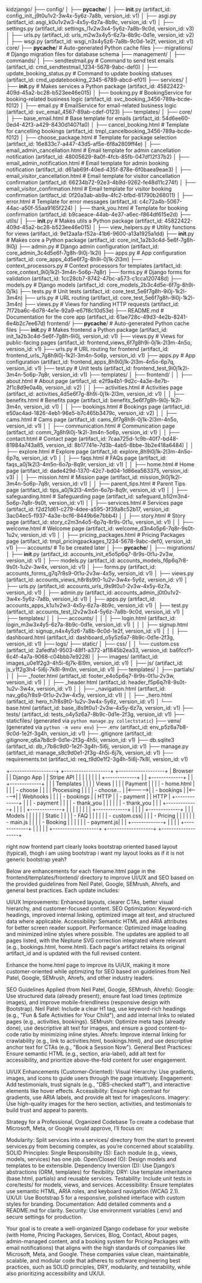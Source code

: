 kidzjango/
├── config/
│   ├── __pycache__/
│   ├── __init__.py (artifact_id: config_init_j9t0u1v2-3w4x-5y6z-7a8b, version_id: v1)
│   ├── asgi.py (artifact_id: asgi_k0u1v2w3-4x5y-6z7a-8b9c, version_id: v1)
│   ├── settings.py (artifact_id: settings_l1v2w3x4-5y6z-7a8b-9c0d, version_id: v3)
│   ├── urls.py (artifact_id: urls_m2w3x4y5-6z7a-8b9c-0d1e, version_id: v2)
│   ├── wsgi.py (artifact_id: wsgi_n3x4y5z6-7a8b-9c0d-1e2f, version_id: v1)
core/
├── __pycache__/                             # Auto-generated Python cache files
├── migrations/                              # Django migration files for database schema
├── management/
│   ├── commands/
│       ├── sendtestmail.py                  # Command to send test emails (artifact_id: cmd_sendtestmail_1234-5678-9abc-def0)
│       ├── update_booking_status.py         # Command to update booking statuses (artifact_id: cmd_updatebooking_2345-6789-abcd-ef01)
├── services/
│   ├── __init__.py                          # Makes services a Python package (artifact_id: 45822422-409d-45a2-bc28-b523ee46e015)
│   ├── booking.py                           # BookingService for booking-related business logic (artifact_id: svc_booking_3456-789a-bcde-f012)
│   ├── email.py                             # EmailService for email-related business logic (artifact_id: svc_email_4567-89ab-cdef-0123)
├── templates/
│   ├── core/
│       ├── base_email.html                  # Base template for emails (artifact_id: 54d6ee60-0ed4-42f3-a429-8430d1407fa0)
│       ├── cancel_booking.html              # Template for cancelling bookings (artifact_id: tmpl_cancelbooking_3456-789a-bcde-f012)
│       ├── choose_package.html              # Template for package selection (artifact_id: 16e833c7-a447-43d5-af5e-6f8a2809ff4e)
│       ├── email_admin_cancellation.html    # Email template for admin cancellation notification (artifact_id: 48005629-8a0f-4fcb-85fb-047df12f37b2)
│       ├── email_admin_notification.html    # Email template for admin booking notification (artifact_id: d61ab69f-40ed-435f-878e-6f0baea9eae3)
│       ├── email_visitor_cancellation.html  # Email template for visitor cancellation confirmation (artifact_id: 66234b72-92e3-4b9d-9262-fe48d11c274f)
│       ├── email_visitor_confirmation.html  # Email template for visitor booking confirmation (artifact_id: 0f20a3ab-ab9a-4fc2-bfbd-81790b268011)
│       ├── error.html                       # Template for error messages (artifact_id: c4c72a4b-5067-44ac-a50f-55aa9165f224)
│       ├── thank_you.html                   # Template for booking confirmation (artifact_id: b9caeace-44ab-4e37-a6ec-f864df615e2d)
├── utils/
│   ├── __init__.py                          # Makes utils a Python package (artifact_id: 45822422-409d-45a2-bc28-b523ee46e015)
│   ├── view_helpers.py                      # Utility functions for views (artifact_id: 9e12aa1a-f52a-41b6-9600-a13a1925a1dd)
├── __init__.py                              # Makes core a Python package (artifact_id: core_init_1a2b3c4d-5e6f-7g8h-9i0j)
├── admin.py                                 # Django admin configuration (artifact_id: core_admin_3c4d5e6f-7g8h-9i0j-1k2l)
├── apps.py                                  # App configuration (artifact_id: core_apps_4d5e6f7g-8h9i-0j1k-2l3m)
├── context_processors.py                    # Context processors for templates (artifact_id: core_context_9i0j1k2l-3m4n-5o6p-7q8r)
├── forms.py                                 # Django forms for validation (artifact_id: 1cc28cb7-8742-47bc-a573-c1cca120748d)
├── models.py                                # Django models (artifact_id: core_models_2b3c4d5e-6f7g-8h9i-0j1k)
├── tests.py                                 # Unit tests (artifact_id: core_test_5e6f7g8h-9i0j-1k2l-3m4n)
├── urls.py                                  # URL routing (artifact_id: core_test_5e6f7g8h-9i0j-1k2l-3m4n)
├── views.py                                 # Views for handling HTTP requests (artifact_id: 7f72ba6c-6d78-4e1e-92a9-e67f8c10d53e)
├── README.md                                # Documentation for the core app (artifact_id: 61ae728c-49d3-4e2b-8241-6e4b2c7ee67d)
frontend/
├── __pycache__/                             # Auto-generated Python cache files
├── __init__.py                              # Makes frontend a Python package (artifact_id: init_1a2b3c4d-5e6f-7g8h-9i0j, version_id: v1)
├── views.py                                 # Views for public-facing pages (artifact_id: frontend_views_6f7g8h9i-0j1k-2l3m-4n5o, version_id: v1)
├── urls.py                                  # URL routing for frontend (artifact_id: frontend_urls_7g8h9i0j-1k2l-3m4n-5o6p, version_id: v1)
├── apps.py                                  # App configuration (artifact_id: frontend_apps_8h9i0j1k-2l3m-4n5o-6p7q, version_id: v1)
├── test.py                                  # Unit tests (artifact_id: frontend_test_9i0j1k2l-3m4n-5o6p-7q8r, version_id: v1)
├── templates/
│   ├── frontend/
│   │   ├── about.html                       # About page (artifact_id: e2f9a4b1-9d2c-4a3e-8e7b-2f1c8d9e0a4b, version_id: v2)
│   │   ├── activities.html                  # Activities page (artifact_id: activities_4d5e6f7g-8h9i-0j1k-2l3m, version_id: v1)
│   │   ├── benefits.html                    # Benefits page (artifact_id: benefits_5e6f7g8h-9i0j-1k2l-3m4n, version_id: v1)
│   │   ├── bookings.html                    # Bookings page (artifact_id: e50ac4ad-1826-4eb1-96e5-b7c465b3479c, version_id: v2)
│   │   ├── cams.html                        # Cams page (artifact_id: cams_6f7g8h9i-0j1k-2l3m-4n5o, version_id: v1)
│   │   ├── communication.html               # Communication page (artifact_id: comm_7g8h9i0j-1k2l-3m4n-5o6p, version_id: v1)
│   │   ├── contact.html                     # Contact page (artifact_id: 7caa725d-1c9b-40f7-bd48-81984a743a85, version_id: 8b17741e-7d3b-4ab5-8bbe-3b2e418a6484)
│   │   ├── explore.html                     # Explore page (artifact_id: explore_8h9i0j1k-2l3m-4n5o-6p7q, version_id: v1)
│   │   ├── faqs.html                        # FAQs page (artifact_id: faqs_a0j1k2l3-4m5n-6o7p-8q9r, version_id: v1)
│   │   ├── home.html                        # Home page (artifact_id: dade429d-1370-42c7-bd04-1d86ea563375, version_id: v3)
│   │   ├── mission.html                     # Mission page (artifact_id: mission_9i0j1k2l-3m4n-5o6p-7q8r, version_id: v1)
│   │   ├── parent_tips.html                 # Parent Tips page (artifact_id: tips_a0j1k2l3-4m5n-6o7p-8q9r, version_id: v1)
│   │   ├── safeguarding.html                # Safeguarding page (artifact_id: safeguard_b1l2m3n4-5o6p-7q8r-9s0t, version_id: v1)
│   │   ├── services.html                    # Services page (artifact_id: f2d21d61-c279-4dee-a595-3f39a8c52b17, version_id: 3ac04ec5-f937-4a3e-bcf6-8449b6e7bbb4)
│   │   ├── story.html                      # Story page (artifact_id: story_c2m3n4o5-6p7q-8r9s-0t1u, version_id: v1)
│   │   ├── welcome.html                     # Welcome page (artifact_id: welcome_d3n4o5p6-7q8r-9s0t-1u2v, version_id: v1)
│   │   ├── pricing_packages.html            # Pricing Packages page (artifact_id: tmpl_pricingpackages_1234-5678-9abc-def0, version_id: v1)
├── accounts/  # To be created later
│   ├── __pycache__/
│   ├── migrations/
│   ├── __init__.py (artifact_id: accounts_init_e5o5p6q7-8r9s-0t1u-2v3w, version_id: v1)
│   ├── models.py (artifact_id: accounts_models_f6p6q7r8-9s0t-1u2v-3w4x, version_id: v1)
│   ├── forms.py (artifact_id: accounts_forms_g7q7r8s9-0t1u-2v3w-4x5y, version_id: v1)
│   ├── views.py (artifact_id: accounts_views_h8r8s9t0-1u2v-3w4x-5y6z, version_id: v1)
│   ├── urls.py (artifact_id: accounts_urls_i9s9t0u1-2v3w-4x5y-6z7a, version_id: v1)
│   ├── admin.py (artifact_id: accounts_admin_j0t0u1v2-3w4x-5y6z-7a8b, version_id: v1)
│   ├── apps.py (artifact_id: accounts_apps_k1u1v2w3-4x5y-6z7a-8b9c, version_id: v1)
│   ├── test.py (artifact_id: accounts_test_l2v2w3x4-5y6z-7a8b-9c0d, version_id: v1)
│   ├── templates/
│   │   ├── accounts/
│   │   │   ├── login.html (artifact_id: login_m3w3x4y5-6z7a-8b9c-0d1e, version_id: v1)
│   │   │   ├── signup.html (artifact_id: signup_n4x4y5z6-7a8b-9c0d-1e2f, version_id: v1)
│   │   │   ├── dashboard.html (artifact_id: dashboard_o5y5z6a7-8b9c-0d1e-2f3g, version_id: v1)
├── logs/
├── static/
│   ├── css/
│   │   └── custom.css (artifact_id: 2afedfa1-9503-48f1-a372-af1845b2ea33, version_id: ba6fccf1-6c4f-4a7a-9068-c04bbb7e9228)
│   ├── images/ (artifact_id: images_u0e1f2g3-4h5i-6j7k-8l9m, version_id: v1)
│   ├── js/ (artifact_id: js_v1f2g3h4-5i6j-7k8l-9m0n, version_id: v1)
├── templates/
│   ├── partials/
│   │   ├── _footer.html (artifact_id: footer_e4o5p6q7-8r9s-0t1u-2v3w, version_id: v1)
│   │   ├── _header.html (artifact_id: header_f5p6q7r8-9s0t-1u2v-3w4x, version_id: v1)
│   │   ├── _navigation.html (artifact_id: nav_g6q7r8s9-0t1u-2v3w-4x5y, version_id: v1)
│   │   ├── _hero.html (artifact_id: hero_h7r8s9t0-1u2v-3w4x-5y6z, version_id: v1)
│   └── base.html (artifact_id: base_i8s9t0u1-2v3w-4x5y-6z7a, version_id: v1)
├── tests/ (artifact_id: tests_o4y5z6a7-8b9c-0d1e-2f3g, version_id: v1)
├── staticfiles/ (generated via `python manage.py collectstatic`)
├── venv/ (generated via `python -m venv env`)
├── .env (artifact_id: env_p5z6a7b8-9c0d-1e2f-3g4h, version_id: v1)
├── .gitignore (artifact_id: gitignore_q6a7b8c9-0d1e-2f3g-4h5i, version_id: v1)
├── db.sqlite3 (artifact_id: db_r7b8c9d0-1e2f-3g4h-5i6j, version_id: v1)
├── manage.py (artifact_id: manage_s8c9d0e1-2f3g-4h5i-6j7k, version_id: v1)
├── requirements.txt (artifact_id: req_t9d0e1f2-3g4h-5i6j-7k8l, version_id: v1)

+-------------------+       +-------------------+       +-------------------+
|    Browser        |       |    Django App     |       |    Stripe API     |
|                   |       |                   |       |                   |
|  +-------------+  |       |  +-------------+  |       |  +-------------+  |
|  | Templates   |  |       |  | Views       |  |       |  | Payment     |  |
|  | - home.html |  |       |  | - choose    |  |       |  | Processing  |  |
|  | - choose... |  |<----->|  | - bookings  |  |<----->|  | Webhooks    |  |
|  | - bookings  |  | HTTP  |  | - payment   |  | HTTP  |  +-------------+  |
|  | - payment   |  |       |  | - thank_you |  |       |                   |
|  | - thank_you |  |       |  +-------------+  |       |                   |
|  +-------------+  |       |                   |       |                   |
|                   |       |  +-------------+  |       |                   |
|  +-------------+  |       |  | Models      |  |       |                   |
|  | Static      |  |       |  | - FAQ       |  |       |                   |
|  | - custom.css|  |       |  | - Pricing   |  |       |                   |
|  | - main.js   |  |       |  | - Booking   |  |       |                   |
|  | - payment.js|  |       |  +-------------+  |       |                   |
|  +-------------+  |       |                   |       |                   |
+-------------------+       +-------------------+       +-------------------+

right now frontend part clearly  looks bootstrap oriented based layout (typical), thogh i am using bootstrap i want my layout looks as if it is not generic bootstrap yeah?

Below are enhancements for each filename.html page in the frontend/templates/frontend/ directory to improve UI/UX and SEO based on the provided guidelines from Neil Patel, Google, SEMrush, Ahrefs, and general best practices. Each update includes:

UI/UX Improvements: Enhanced layouts, clearer CTAs, better visual hierarchy, and customer-focused content.
SEO Optimization: Keyword-rich headings, improved internal linking, optimized image alt text, and structured data where applicable.
Accessibility: Semantic HTML and ARIA attributes for better screen reader support.
Performance: Optimized image loading and minimized inline styles where possible.
The updates are applied to all pages listed, with the Neptune SVG correction integrated where relevant (e.g., bookings.html, home.html). Each page's artifact retains its original artifact_id and is updated with the full revised content.


Enhance the home.html page to improve its UI/UX, making it more customer-oriented while optimizing for SEO based on guidelines 
from Neil Patel, Google, SEMrush, Ahrefs, and other industry leaders.

SEO Guidelines Applied (from Neil Patel, Google, SEMrush, Ahrefs):
Google: Use structured data (already present), ensure fast load times (optimize images), and improve mobile-friendliness (responsive design with Bootstrap).
Neil Patel: Include a clear H1 tag, use keyword-rich headings (e.g., "Fun & Safe Activities for Your Child"), and add internal links to related pages (e.g., activities, bookings).
SEMrush: Optimize meta tags (already done), use descriptive alt text for images, and ensure a good content-to-code ratio by minimizing inline styles.
Ahrefs: Improve internal linking for crawlability (e.g., link to activities.html, bookings.html), and use descriptive anchor text for CTAs (e.g., "Book a Session Now").
General Best Practices: Ensure semantic HTML (e.g., section, aria-label), add alt text for accessibility, and prioritize above-the-fold content for user engagement.


UI/UX Enhancements (Customer-Oriented):
Visual Hierarchy: Use gradients, images, and icons to guide users through the page intuitively.
Engagement: Add testimonials, trust signals (e.g., "DBS-checked staff"), and interactive elements like hover effects.
Accessibility: Ensure high contrast for gradients, use ARIA labels, and provide alt text for images/icons.
Imagery: Use high-quality images for the hero section, activities, and testimonials to build trust and appeal to parents.


Strategy for a Professional, Organized Codebase
To create a codebase that Microsoft, Meta, or Google would approve, I’ll focus on:

Modularity: Split services into a services/ directory from the start to prevent services.py from becoming complex, as you’re concerned about scalability.
SOLID Principles:
Single Responsibility (S): Each module (e.g., views, models, services) has one job.
Open/Closed (O): Design models and templates to be extensible.
Dependency Inversion (D): Use Django’s abstractions (ORM, templates) for flexibility.
DRY: Use template inheritance (base.html, partials) and reusable services.
Testability: Include unit tests in core/tests/ for models, views, and services.
Accessibility: Ensure templates use semantic HTML, ARIA roles, and keyboard navigation (WCAG 2.1).
UX/UI: Use Bootstrap 5 for a responsive, polished interface with custom styles for branding.
Documentation: Add detailed comments and a README.md for clarity.
Security: Use environment variables (.env) and secure settings for production.

Your goal is to create a well-organized Django codebase for your website (with Home, Pricing Packages, Services, Blog, Contact, About pages, admin-managed content, and a booking system for Pricing Packages with email notifications) that aligns with the high standards of companies like Microsoft, Meta, and Google. These companies value clean, maintainable, scalable, and modular code that adheres to software engineering best practices, such as SOLID principles, DRY, modularity, and testability, while also prioritizing accessibility and UX/UI.
